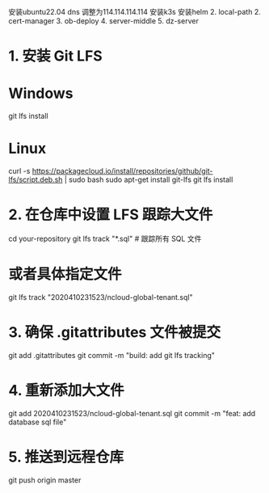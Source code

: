 安装ubuntu22.04
dns 调整为114.114.114.114
安装k3s
安装helm
2. local-path
2. cert-manager
3. ob-deploy
4. server-middle
5. dz-server







# 1. 安装 Git LFS
# Windows
git lfs install

# Linux
curl -s https://packagecloud.io/install/repositories/github/git-lfs/script.deb.sh | sudo bash
sudo apt-get install git-lfs
git lfs install

# 2. 在仓库中设置 LFS 跟踪大文件
cd your-repository
git lfs track "*.sql"    # 跟踪所有 SQL 文件
# 或者具体指定文件
git lfs track "2020410231523/ncloud-global-tenant.sql"

# 3. 确保 .gitattributes 文件被提交
git add .gitattributes
git commit -m "build: add git lfs tracking"

# 4. 重新添加大文件
git add 2020410231523/ncloud-global-tenant.sql
git commit -m "feat: add database sql file"

# 5. 推送到远程仓库
git push origin master